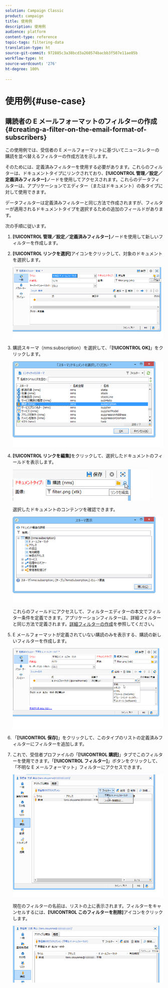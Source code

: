 ```yaml
---
solution: Campaign Classic
product: campaign
title: 使用例
description: 使用例
audience: platform
content-type: reference
topic-tags: filtering-data
translation-type: ht
source-git-commit: 972885c3a38bcd3a260574bacbb3f507e11ae05b
workflow-type: ht
source-wordcount: '276'
ht-degree: 100%

---
```



# 使用例{#use-case}

## 購読者の E メールフォーマットのフィルターの作成 {#creating-a-filter-on-the-email-format-of-subscribers}

この使用例では、受信者の E メールフォーマットに基づいてニュースレターの購読を並べ替えるフィルターの作成方法を示します。

そのためには、定義済みフィルターを使用する必要があります。これらのフィルターは、ドキュメントタイプにリンクされており、**[!UICONTROL 管理／設定／定義済みフィルター]**&#x200B;ノードを使用してアクセスされます。これらのデータフィルターは、アプリケーションでエディター（またはドキュメント）の各タイプに対して使用できます。

データフィルターは定義済みフィルターと同じ方法で作成されますが、フィルターが適用されるドキュメントタイプを選択するための追加のフィールドがあります。

次の手順に従います。

1. **[!UICONTROL 管理／設定／定義済みフィルター]**&#x200B;ノードを使用して新しいフィルターを作成します。
1. **[!UICONTROL リンクを選択]**&#x200B;アイコンをクリックして、対象のドキュメントを選択します。

   ![](assets/s_ncs_user_filter_choose_schema.png)

1. 購読スキーマ（nms:subscription）を選択して、「**[!UICONTROL OK]**」をクリックします。

   ![](assets/s_ncs_user_filter_select_schema.png)

1. **[!UICONTROL リンクを編集]**&#x200B;をクリックして、選択したドキュメントのフィールドを表示します。

   ![](assets/s_ncs_user_filter_edit_schema.png)

   選択したドキュメントのコンテンツを確認できます。

   ![](assets/s_ncs_user_filter_view_schema.png)

   これらのフィールドにアクセスして、フィルターエディターの本文でフィルター条件を定義できます。アプリケーションフィルターは、詳細フィルターと同じ方法で定義されます。[詳細フィルターの作成](../../platform/using/creating-filters.md#creating-an-advanced-filter)を参照してください。

1. E メールフォーマットが定義されていない購読のみを表示する、購読の新しいフィルターを作成します。

   ![](assets/s_ncs_user_filter_parameters.png)

1. 「**[!UICONTROL 保存]**」をクリックして、このタイプのリストの定義済みフィルターにフィルターを追加します。
1. これで、受信者プロファイルの「**[!UICONTROL 購読]**」タブでこのフィルターを使用できます。「**[!UICONTROL フィルター]**」ボタンをクリックして、「不明な E メールフォーマット」フィルターにアクセスできます。

   ![](assets/s_ncs_user_filter_on_events.png)

   現在のフィルターの名前は、リストの上に表示されます。フィルターをキャンセルするには、**[!UICONTROL このフィルターを削除]**&#x200B;アイコンをクリックします。

   ![](assets/s_ncs_user_filter_on_subscriptions.png)

